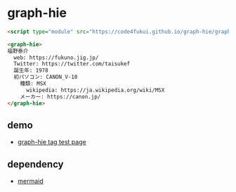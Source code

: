 # graph-hie
 
```html
<script type="module" src="https://code4fukui.github.io/graph-hie/graph-hie.js"></script>

<graph-hie>
福野泰介
  web: https://fukuno.jig.jp/
  Twitter: https://twitter.com/taisukef
  誕生年: 1978
  初パソコン: CANON_V-10
    種類: MSX
      wikipedia: https://ja.wikipedia.org/wiki/MSX
    メーカー: https://canon.jp/
</graph-hie>
```

## demo

- [graph-hie tag test page](https://code4fukui.github.io/graph-hie/)

## dependency

- [mermaid](https://mermaid-js.github.io/mermaid/#/)
